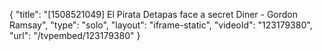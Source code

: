 {
    "title": "[1508521049] El Pirata Detapas face a secret Diner - Gordon Ramsay",
    "type": "solo",
    "layout": "iframe-static",
    "videoId": "123179380",
    "url": "\/tvpembed\/123179380"
}